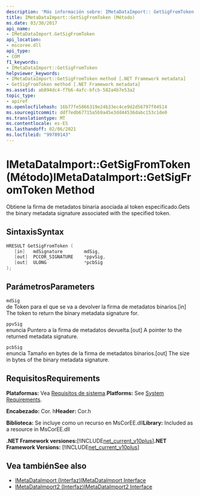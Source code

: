 ```yaml
---
description: 'Más información sobre: IMetaDataImport:: GetSigFromToken ((método)'
title: IMetaDataImport::GetSigFromToken (Método)
ms.date: 03/30/2017
api_name:
- IMetaDataImport.GetSigFromToken
api_location:
- mscoree.dll
api_type:
- COM
f1_keywords:
- IMetaDataImport::GetSigFromToken
helpviewer_keywords:
- IMetaDataImport::GetSigFromToken method [.NET Framework metadata]
- GetSigFromToken method [.NET Framework metadata]
ms.assetid: ab894dc4-f7b6-4afc-bfcb-582a4b7e53a2
topic_type:
- apiref
ms.openlocfilehash: 16b77fe5866319e24b33ec4ce9d2d56797f04514
ms.sourcegitcommit: ddf7edb67715a5b9a45e3dd44536dabc153c1de0
ms.translationtype: MT
ms.contentlocale: es-ES
ms.lasthandoff: 02/06/2021
ms.locfileid: "99789143"
---
```

# <a name="imetadataimportgetsigfromtoken-method"></a><span data-ttu-id="11960-103">IMetaDataImport::GetSigFromToken (Método)</span><span class="sxs-lookup"><span data-stu-id="11960-103">IMetaDataImport::GetSigFromToken Method</span></span>

<span data-ttu-id="11960-104">Obtiene la firma de metadatos binaria asociada al token especificado.</span><span class="sxs-lookup"><span data-stu-id="11960-104">Gets the binary metadata signature associated with the specified token.</span></span>  
  
## <a name="syntax"></a><span data-ttu-id="11960-105">Sintaxis</span><span class="sxs-lookup"><span data-stu-id="11960-105">Syntax</span></span>  
  
```cpp  
HRESULT GetSigFromToken (
   [in]   mdSignature        mdSig,
   [out]  PCCOR_SIGNATURE    *ppvSig,
   [out]  ULONG              *pcbSig
);  
```  
  
## <a name="parameters"></a><span data-ttu-id="11960-106">Parámetros</span><span class="sxs-lookup"><span data-stu-id="11960-106">Parameters</span></span>  

 `mdSig`  
 <span data-ttu-id="11960-107">de Token para el que se va a devolver la firma de metadatos binarios.</span><span class="sxs-lookup"><span data-stu-id="11960-107">[in] The token to return the binary metadata signature for.</span></span>  
  
 `ppvSig`  
 <span data-ttu-id="11960-108">enuncia Puntero a la firma de metadatos devuelta.</span><span class="sxs-lookup"><span data-stu-id="11960-108">[out] A pointer to the returned metadata signature.</span></span>  
  
 `pcbSig`  
 <span data-ttu-id="11960-109">enuncia Tamaño en bytes de la firma de metadatos binarios.</span><span class="sxs-lookup"><span data-stu-id="11960-109">[out] The size in bytes of the binary metadata signature.</span></span>  
  
## <a name="requirements"></a><span data-ttu-id="11960-110">Requisitos</span><span class="sxs-lookup"><span data-stu-id="11960-110">Requirements</span></span>  

 <span data-ttu-id="11960-111">**Plataformas:** Vea [Requisitos de sistema](../../get-started/system-requirements.md).</span><span class="sxs-lookup"><span data-stu-id="11960-111">**Platforms:** See [System Requirements](../../get-started/system-requirements.md).</span></span>  
  
 <span data-ttu-id="11960-112">**Encabezado:** Cor. h</span><span class="sxs-lookup"><span data-stu-id="11960-112">**Header:** Cor.h</span></span>  
  
 <span data-ttu-id="11960-113">**Biblioteca:** Se incluye como un recurso en MsCorEE.dll</span><span class="sxs-lookup"><span data-stu-id="11960-113">**Library:** Included as a resource in MsCorEE.dll</span></span>  
  
 <span data-ttu-id="11960-114">**.NET Framework versiones:**[!INCLUDE[net_current_v10plus](../../../../includes/net-current-v10plus-md.md)]</span><span class="sxs-lookup"><span data-stu-id="11960-114">**.NET Framework Versions:** [!INCLUDE[net_current_v10plus](../../../../includes/net-current-v10plus-md.md)]</span></span>  
  
## <a name="see-also"></a><span data-ttu-id="11960-115">Vea también</span><span class="sxs-lookup"><span data-stu-id="11960-115">See also</span></span>

- [<span data-ttu-id="11960-116">IMetaDataImport (Interfaz)</span><span class="sxs-lookup"><span data-stu-id="11960-116">IMetaDataImport Interface</span></span>](imetadataimport-interface.md)
- [<span data-ttu-id="11960-117">IMetaDataImport2 (Interfaz)</span><span class="sxs-lookup"><span data-stu-id="11960-117">IMetaDataImport2 Interface</span></span>](imetadataimport2-interface.md)
